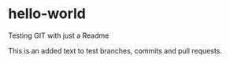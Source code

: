 # hello-world
Testing GIT with just a Readme

This is an added text to test branches, commits and pull requests.
